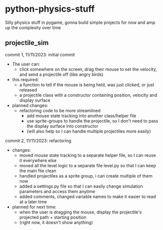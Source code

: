 # python-physics-stuff

Silly physics stuff in pygame, gonna build simple projects for now and amp up the complexity over time

## projectile_sim

commit 1, 11/11/2023: initial commit

- The user can:
  - click somewhere on the screen, drag their mouse to set the velocity, and send a projectile off (like angry birds)
- this required:
  - a function to tell if the mouse is being held, was just clicked, or just released
  - a projectile class with a constructor containing position, velocity and display surface
- planned changes:
  - refactoring code to be more streamlined
    - add mouse state tracking into another class/helper file
    - use sprite-groups to handle the projectile, so I don't need to pass the display surface into constructor
    - (will also help so I can handle multiple projectiles more easily)

commit 2, 11/11/2023: refactoring

- changes:
  - moved mouse state tracking to a separate helper file, so I can reuse it everywhere else
  - moved all the level logic to a separate file level.py so that I can keep the main file clean
  - handled projectiles as a sprite group, i can create multiple of them now
  - added a settings.py file so that I can easily change simulation parameters and access them anytime
  - added comments, changed variable names to make it easier to read at a later time
- planned for next time:
  - when the user is dragging the mouse, display the projectile's projected path + starting position
  - (right now, it doesn't show anything)
